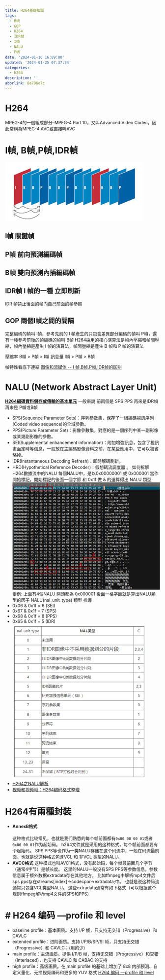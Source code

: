 ```yaml
---
title: H264基礎知識
tags:
  - B幀
  - GOP
  - H264
  - IDR幀
  - I幀
  - NALU
  - P幀
date: '2024-01-16 16:09:00'
updated: '2024-01-25 07:37:54'
categories:
  - h264
description: ''
abbrlink: 8a796e7c
---
```

# H264
MPEG-4的⼀個組成部分–MPEG-4 Part 10，⼜叫Advanced Video Codec，因此常稱為MPEG-4 AVC或直接叫AVC

# I幀, B幀,P幀,IDR幀
![](/images/20240116150548.png)

## I幀 關鍵幀 
## P幀 前向預測編碼幀
## B幀 雙向預測內插編碼幀
## IDR幀  I 幀的一種 立即刷新
IDR 幀禁止後面的幀向自己前面的幀參照
 <!-- more -->
 ## GOP 兩個I幀之間的間隔

完整編碼的幀叫 I幀，參考先前的 I 幀產生的只包含差異部分編碼的幀叫 P幀，還有一種參考前後的幀編碼的幀叫 B幀
H264採用的核心演算法是幀內壓縮和幀間壓縮，幀內壓縮是產生 I 幀的演算法，幀間壓縮是產生 B 幀和 P 幀的演算法

壓縮率 B幀 > P幀 > I幀
訊息量 I幀 > P幀 > B幀

幀特性看底下連結
[图像和流媒体 -- I 帧,B帧,P帧,IDR帧的区别](https://blog.csdn.net/qq_29350001/article/details/73770702)

# NALU (Network Abstract Layer Unit)
<u>**H264編碼資料儲存或傳輸的基本單元**</u>
 一般來說 前兩個是 SPS PPS 再來是IDR幀 再來是 P幀或B幀
 - SPS(Sequence Parameter Sets)：序列參數集，保存了一組編碼視訊序列(Coded video sequence)的全域參數。 
 - PPS(Picture Parameter Set)：影像參數集，對應的是一個序列中某一副影像或某幾副影像的參數。 
 - SEI(Supplemental enhancement information)：附加增強訊息，包含了視訊畫面定時等信息，一般放在主編碼影像資料之前，在某些應用中，它可以被省略掉。
 - IDR(Instantaneous Decoding Refresh)：即時解碼刷新。
 - HRD(Hypothetical Reference Decoder)：假想碼流調度器
 。
如何拆解H264數據流中的NALU
每個NALU中，是以0x00000001 或 0x000001 當作開始標記，開始標記的後面一個字節 和 0x1f 做 & 的運算得出 NALU 類型
![](/images/20240116154054.png)
舉例: 上面有4個NALU 開頭都為 0x000001 後面一格字節就是算出NALU類型的因子
NALU(nal_unit_type) 類型 推導
- 0x06 & 0x1f = 6 (SEI)
- 0x67 & 0x1f = 7 (SPS)
- 0x68 & 0x1f = 8 (PPS)
- 0x65 & 0x1f = 5 (IDR)
![](/images/20240116154827.png)
- [H264之NALU解析](https://zhuanlan.zhihu.com/p/409527359)
- [视频和视频帧：H264编码格式整理](https://zhuanlan.zhihu.com/p/71928833)


# H264有兩種封裝
- #### AnnexB格式
	这种格式比较常见，也就是我们熟悉的每个帧前面都有`0x00 00 00 01`或者`0x00 00 01`作为起始码。
	h264文件就是采用的这种格式，每个帧前面都要有个起始码。
	SPS PPS等也作为一类NALU存储在这个码流中，一般在码流最前面。也就是说这种格式包含VCL 和 非VCL 类型的NALU。 
- **AVCC格式**
	这种模式也叫AVC1格式，没有起始码，每个帧最前面几个字节（通常4字节）是帧长度。
	这里的NALU一般没有SPS PPS等参数信息，参数信息属于额外数据extradata存在其他地方。
	比如ffmpeg中解析mp4文件后sps pps存在streams[index]->codecpar->extradata;中。
	也就是说这种码流通常只包含VCL类型NALU。
	这些extradata通常有如下格式（可以根据这个规则ffmpeg解析mp4文件的SPS和PPS）

# # H264 编码 —profile 和 level
- baseline profile：基本画质。支持 I/P 帧，只支持无交错（Progressive）和 CAVLC
- extended profile：进阶画质。支持 I/P/B/SP/SI 帧，只支持无交错（Progressive）和 CAVLC；(用的少)
- main profile：主流画质。提供 I/P/B 帧，支持无交错（Progressive）和交错（Interlaced），也支持 CAVLC 和 CABAC 的支持
- high profile：高级画质。在 main profile 的基础上增加了 8x8 内部预测、自定义量化、无损视频编码和更多的 YUV 格式
[H264 编码 —profile 和 level](https://winddoing.github.io/post/e114a1a8.html)
